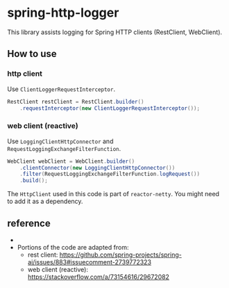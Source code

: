 # spring-http-logger

This library assists logging for Spring HTTP clients (RestClient, WebClient).

## How to use

### http client

Use `ClientLoggerRequestInterceptor`.

```java
RestClient restClient = RestClient.builder()
    .requestInterceptor(new ClientLoggerRequestInterceptor());
```

### web client (reactive)

Use `LoggingClientHttpConnector` and `RequestLoggingExchangeFilterFunction`.

```java
WebClient webClient = WebClient.builder()
    .clientConnector(new LoggingClientHttpConnector())
    .filter(RequestLoggingExchangeFilterFunction.logRequest())
    .build();
```

The `HttpClient` used in this code is part of `reactor-netty`. You might need to add it as a dependency.

## reference
- 
- Portions of the code are adapted from:
  - rest client: https://github.com/spring-projects/spring-ai/issues/883#issuecomment-2739772323
  - web client (reactive): https://stackoverflow.com/a/73154616/29672082
